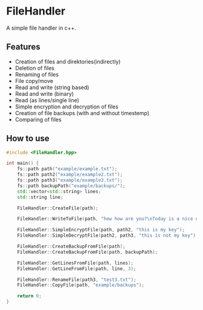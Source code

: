 # FileHandler
A simple file handler in c++.

## Features
- Creation of files and direktories(indirectly)
- Deletion of files
- Renaming of files
- File copy/move
- Read and write (string based)
- Read and write (binary)
- Read (as lines/single line)
- Simple encryption and decryption of files
- Creation of file backups (with and without timestemp)
- Comparing of files

## How to use
```cpp
#include <FileHandler.hpp>

int main() {
    fs::path path("example/example.txt");
    fs::path path2("example/example2.txt");
    fs::path path3("example/example3.txt");
    fs::path backupPath("example/backups/");
    std::vector<std::string> lines;
    std::string line;

    FileHandler::CreateFile(path);

    FileHandler::WriteToFile(path, "hew how are you?\nToday is a nice day!\nNice to meet you!", std::ios::out);

    FileHandler::SimpleEncryptFile(path, path2, "this is my key");
    FileHandler::SimpleDecryptFile(path2, path3, "this is not my key");

    FileHandler::CreateBackupFromFile(path);
    FileHandler::CreateBackupFromFile(path, backupPath);

    FileHandler::GetLinesFromFile(path, lines);
    FileHandler::GetLineFromFile(path, line, 3);

    FileHandler::RenameFile(path3, "test3.txt");
    FileHandler::CopyFile(path, "example/backups");

    return 0;
}
```
